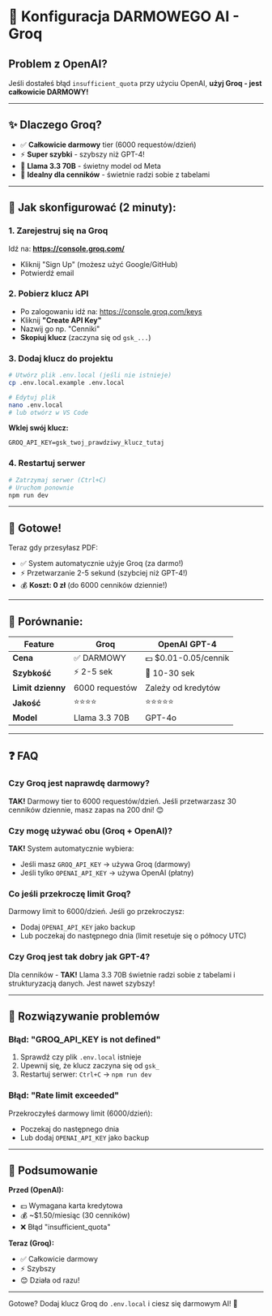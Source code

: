 # 🚀 Konfiguracja DARMOWEGO AI - Groq

## Problem z OpenAI?

Jeśli dostałeś błąd `insufficient_quota` przy użyciu OpenAI, **użyj Groq - jest całkowicie DARMOWY!**

---

## ✨ Dlaczego Groq?

-   ✅ **Całkowicie darmowy** tier (6000 requestów/dzień)
-   ⚡ **Super szybki** - szybszy niż GPT-4!
-   🤖 **Llama 3.3 70B** - świetny model od Meta
-   🎯 **Idealny dla cenników** - świetnie radzi sobie z tabelami

---

## 📝 Jak skonfigurować (2 minuty):

### 1. **Zarejestruj się na Groq**

Idź na: **https://console.groq.com/**

-   Kliknij "Sign Up" (możesz użyć Google/GitHub)
-   Potwierdź email

### 2. **Pobierz klucz API**

-   Po zalogowaniu idź na: https://console.groq.com/keys
-   Kliknij **"Create API Key"**
-   Nazwij go np. "Cenniki"
-   **Skopiuj klucz** (zaczyna się od `gsk_...`)

### 3. **Dodaj klucz do projektu**

```bash
# Utwórz plik .env.local (jeśli nie istnieje)
cp .env.local.example .env.local

# Edytuj plik
nano .env.local
# lub otwórz w VS Code
```

**Wklej swój klucz:**

```env
GROQ_API_KEY=gsk_twoj_prawdziwy_klucz_tutaj
```

### 4. **Restartuj serwer**

```bash
# Zatrzymaj serwer (Ctrl+C)
# Uruchom ponownie
npm run dev
```

---

## 🎯 Gotowe!

Teraz gdy przesyłasz PDF:

-   ✅ System automatycznie użyje Groq (za darmo!)
-   ⚡ Przetwarzanie 2-5 sekund (szybciej niż GPT-4!)
-   💰 **Koszt: 0 zł** (do 6000 cenników dziennie!)

---

## 🔄 Porównanie:

| Feature           | Groq           | OpenAI GPT-4         |
| ----------------- | -------------- | -------------------- |
| **Cena**          | ✅ DARMOWY     | 💵 $0.01-0.05/cennik |
| **Szybkość**      | ⚡ 2-5 sek     | 🐌 10-30 sek         |
| **Limit dzienny** | 6000 requestów | Zależy od kredytów   |
| **Jakość**        | ⭐⭐⭐⭐       | ⭐⭐⭐⭐⭐           |
| **Model**         | Llama 3.3 70B  | GPT-4o               |

---

## ❓ FAQ

### Czy Groq jest naprawdę darmowy?

**TAK!** Darmowy tier to 6000 requestów/dzień. Jeśli przetwarzasz 30 cenników dziennie, masz zapas na 200 dni! 😊

### Czy mogę używać obu (Groq + OpenAI)?

**TAK!** System automatycznie wybiera:

-   Jeśli masz `GROQ_API_KEY` → używa Groq (darmowy)
-   Jeśli tylko `OPENAI_API_KEY` → używa OpenAI (płatny)

### Co jeśli przekroczę limit Groq?

Darmowy limit to 6000/dzień. Jeśli go przekroczysz:

-   Dodaj `OPENAI_API_KEY` jako backup
-   Lub poczekaj do następnego dnia (limit resetuje się o północy UTC)

### Czy Groq jest tak dobry jak GPT-4?

Dla cenników - **TAK!** Llama 3.3 70B świetnie radzi sobie z tabelami i strukturyzacją danych. Jest nawet szybszy!

---

## 🐛 Rozwiązywanie problemów

### Błąd: "GROQ_API_KEY is not defined"

1. Sprawdź czy plik `.env.local` istnieje
2. Upewnij się, że klucz zaczyna się od `gsk_`
3. Restartuj serwer: `Ctrl+C` → `npm run dev`

### Błąd: "Rate limit exceeded"

Przekroczyłeś darmowy limit (6000/dzień):

-   Poczekaj do następnego dnia
-   Lub dodaj `OPENAI_API_KEY` jako backup

---

## 🎉 Podsumowanie

**Przed (OpenAI):**

-   💵 Wymagana karta kredytowa
-   💰 ~$1.50/miesiąc (30 cenników)
-   ❌ Błąd "insufficient_quota"

**Teraz (Groq):**

-   ✅ Całkowicie darmowy
-   ⚡ Szybszy
-   😊 Działa od razu!

---

Gotowe? Dodaj klucz Groq do `.env.local` i ciesz się darmowym AI! 🚀
